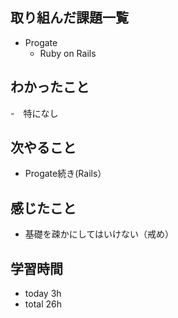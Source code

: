 ## 取り組んだ課題一覧
- Progate
  - Ruby on Rails
## わかったこと
-　特になし
## 次やること
- Progate続き(Rails）
## 感じたこと
- 基礎を疎かにしてはいけない（戒め）
## 学習時間
- today 3h
- total 26h
